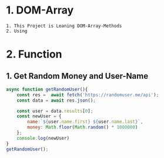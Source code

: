 # 1. DOM-Array
    1. This Project is Leaning DOM-Array-Methods
    2. Using 


# 2. Function

## 1. Get Random Money and User-Name

```Javascript
async function getRandomUser(){
    const res =  await fetch('https://randomuser.me/api');
    const data = await res.json();

    const user = data.results[0];
    const newUser = {
        name:`${user.name.first} ${user.name.last}`,
        money: Math.floor(Math.random() * 1000000)
    };
    console.log(newUser)
}
getRandomUser();
```